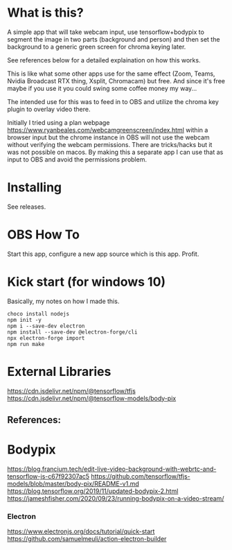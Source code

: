 # What is this?
A simple app that will take webcam input, use tensorflow+bodypix to segment the image in two parts (background and person) and then set the background to a generic green screen for chroma keying later. 

See references below for a detailed explaination on how this works.

This is like what some other apps use for the same effect (Zoom, Teams, Nvidia Broadcast RTX thing, Xsplit, Chromacam) but free. And since it's free maybe if you use it you could swing some coffee money my way...

The intended use for this was to feed in to OBS and utilize the chroma key plugin to overlay video there.

Initially I tried using a plan webpage https://www.ryanbeales.com/webcamgreenscreen/index.html within a browser input but the chrome instance in OBS will not use the webcam without verifying the webcam permissions. There are tricks/hacks but it was not possible on macos. By making this a separate app I can use that as input to OBS and avoid the permissions problem.

# Installing
See releases.

# OBS How To
Start this app, configure a new app source which is this app. Profit.

# Kick start (for windows 10)
Basically, my notes on how I made this.
```
choco install nodejs
npm init -y
npm i --save-dev electron
npm install --save-dev @electron-forge/cli
npx electron-forge import
npm run make
```

# External Libraries
https://cdn.jsdelivr.net/npm/@tensorflow/tfjs
https://cdn.jsdelivr.net/npm/@tensorflow-models/body-pix

## References:

# Bodypix
https://blog.francium.tech/edit-live-video-background-with-webrtc-and-tensorflow-js-c67f92307ac5
https://github.com/tensorflow/tfjs-models/blob/master/body-pix/README-v1.md
https://blog.tensorflow.org/2019/11/updated-bodypix-2.html
https://jameshfisher.com/2020/09/23/running-bodypix-on-a-video-stream/

### Electron
https://www.electronjs.org/docs/tutorial/quick-start
https://github.com/samuelmeuli/action-electron-builder